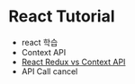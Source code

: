 # React Tutorial
- react 학습
- Context API
- [React Redux vs Context API](https://puddle-shovel-866.notion.site/React-Context-7fb36c26d3644a49b5b393701815df6b)
- API Call cancel